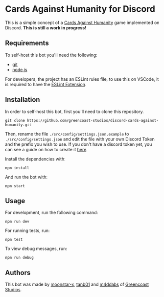 # Cards Against Humanity for Discord

This is a simple concept of a [Cards Against Humanity](https://cardsagainsthumanity.com/) game implemented on Discord.
**This is still a work in progress!**

## Requirements

To self-host this bot you'll need the following:

* [git](https://git-scm.com/)
* [node.js](https://nodejs.org/en/)

For developers, the project has an ESLint rules file, to use this on VSCode, it is required to have the [ESLint Extension](https://marketplace.visualstudio.com/items?itemName=dbaeumer.vscode-eslint).

## Installation

In order to self-host this bot, first you'll need to clone this repository.

    git clone https://github.com/greencoast-studios/discord-cards-against-humanity.git
  
Then, rename the file `./src/config/settings.json.example` to `./src/config/settings.json` and edit the file with your own Discord Token and the prefix you wish to use. If you don't have a discord token yet, you can see a guide on how to create it [here](https://github.com/moonstar-x/discord-downtime-notifier/wiki).

Install the dependencies with:

    npm install
  
And run the bot with:

    npm start

## Usage

For development, run the following command:

    npm run dev

For running tests, run:

    npm test

To view debug messages, run:

    npm run debug

## Authors

This bot was made by [moonstar-x](https://github.com/moonstar-x), [tanb01](https://github.com/tanb01) and [m4ddabs](https://github.com/m4ddabs) of [Greencoast Studios](https://github.com/greencoast-studios).
